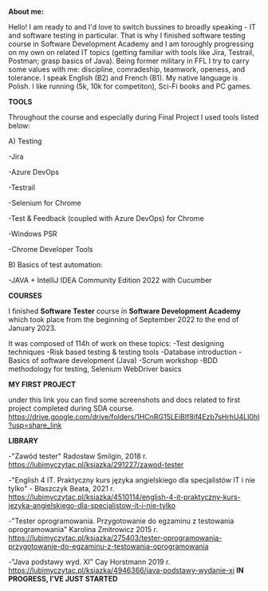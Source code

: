 **About me:**

Hello! I am ready to and I'd love to switch bussines to broadly speaking - IT and software testing in particular.
That is why I finished software testing course in Software Development Academy and I am toroughly progressing on my own on related IT topics (getting familiar with tools like Jira, Testrail, Postman; grasp basics of Java).
Being former military in FFL I try to carry some values with me: discipline, comradeship, teamwork, openess, and tolerance.
I speak English (B2) and French (B1). My native language is Polish.
I like running (5k, 10k for competiton), Sci-Fi books and PC games.




**TOOLS**

Throughout the course and especially during Final Project I used tools listed below:

A) Testing

-Jira

-Azure DevOps 

-Testrail

-Selenium for Chrome

-Test & Feedback (coupled with Azure DevOps) for Chrome

-Windows PSR

-Chrome Developer Tools


B) Basics of test automation:

-JAVA + IntelliJ IDEA Community Edition 2022 with Cucumber


**COURSES**

I finished **Software Tester** course in **Software Development Academy**
which took place from the beginning of September 2022 to the end of January 2023.

It was composed of 114h of work on these topics:
-Test designing techniques
-Risk based testing & testing tools
-Database introduction
-Basics of software development (Java)
-Scrum workshop
-BDD methodology for testing, Selenium WebDriver basics

**MY FIRST PROJECT**

under this link you can find some screenshots and docs related to first project completed during SDA course.
https://drive.google.com/drive/folders/1HCnRG15LEiBIf8if4Ezb7sHrhU4Ll0hI?usp=share_link


**LIBRARY**

-"Zawód tester" Radosław Smilgin, 2018 r. https://lubimyczytac.pl/ksiazka/291227/zawod-tester

-"English 4 IT. Praktyczny kurs języka angielskiego dla specjalistów IT i nie tylko" - Błaszczyk Beata, 2021 r. https://lubimyczytac.pl/ksiazka/4510114/english-4-it-praktyczny-kurs-jezyka-angielskiego-dla-specjalistow-it-i-nie-tylko

-"Tester oprogramowania. Przygotowanie do egzaminu z testowania oprogramowania"  Karolina Zmitrowicz 2015 r. https://lubimyczytac.pl/ksiazka/275403/tester-oprogramowania-przygotowanie-do-egzaminu-z-testowania-oprogramowania

-"Java podstawy wyd. XI" Cay Horstmann 2019 r. https://lubimyczytac.pl/ksiazka/4946366/java-podstawy-wydanie-xi **IN PROGRESS, I'VE JUST STARTED**



